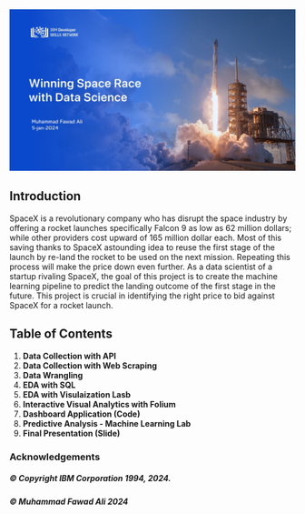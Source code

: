 <img src="https://github.com/Muhammad-Fawad-Ali/Applied-Datascience-Capstone-Project-SpaceX/blob/f7c3e01216208474406170f3666f223bb970650c/Title.jpg">

## Introduction

SpaceX is a revolutionary company who has disrupt the space industry by offering a rocket launches specifically Falcon 9 as low as 62 million dollars; while other providers cost upward of 165 million dollar each. Most of this saving thanks to SpaceX astounding idea to reuse the first stage of the launch by re-land the rocket to be used on the next mission. Repeating this process will make the price down even further. As a data scientist of a startup rivaling SpaceX, the goal of this project is to create the machine learning pipeline to predict the landing outcome of the first stage in the future. This project is crucial in identifying the right price to bid against SpaceX for a rocket launch.

## Table of Contents
1. **Data Collection with API**
2. **Data Collection with Web Scraping**
3. **Data Wrangling**
4. **EDA with SQL**
5. **EDA with Visulaization Lasb**
6. **Interactive Visual Analytics with Folium**
7. **Dashboard Application (Code)**
8. **Predictive Analysis - Machine Learning Lab**
9. **Final Presentation (Slide)**


### Acknowledgements 

##### © Copyright IBM Corporation 1994, 2024.
##### © Muhammad Fawad Ali 2024
